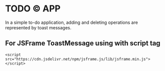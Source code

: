 # TODO &copy; APP
In a simple to-do application, adding and deleting operations are represented by toast messages.
## For JSFrame ToastMessage using with script tag
```
<script src="https://cdn.jsdelivr.net/npm/jsframe.js/lib/jsframe.min.js"></script>
```
